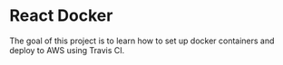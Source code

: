 # React Docker

The goal of this project is to learn how to set up docker containers and deploy to AWS using Travis CI.
